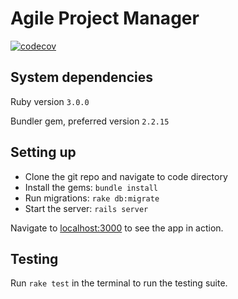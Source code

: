 # Agile Project Manager
[![codecov](https://codecov.io/gh/wukrit/project-manager/branch/main/graph/badge.svg?token=2ANEUJ2VE6)](https://codecov.io/gh/wukrit/project-manager)

## System dependencies
Ruby version `3.0.0`

Bundler gem, preferred version `2.2.15`

## Setting up
- Clone the git repo and navigate to code directory
- Install the gems: `bundle install`
- Run migrations: `rake db:migrate`
- Start the server: `rails server`

Navigate to [localhost:3000](http://localhost:3000) to see the app in action.

## Testing
Run `rake test` in the terminal to run the testing suite.
